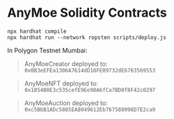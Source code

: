 # AnyMoe Solidity Contracts

```shell
npx hardhat compile
npx hardhat run --network ropsten scripts/deploy.js
```

In Polygon Testnet Mumbai:
> AnyMoeCreator deployed to: `0x0B3eEFEa1306A7614dD18FE09732dE6763569553`

> AnyMoeNFT deployed to: `0x1054B0E3c535cefE9Ee98A6fCa7BD0f8F42c0297`

> AnyMoeAuction deployed to: `0xc5BbB1ADc5885EA8049612Eb767588096D7E2ca9`
